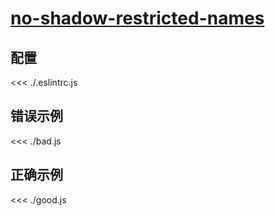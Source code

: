 # [no-shadow-restricted-names](https://eslint.org/docs/rules/no-shadow-restricted-names)

## 配置

<<< ./.eslintrc.js

## 错误示例

<<< ./bad.js

## 正确示例

<<< ./good.js
